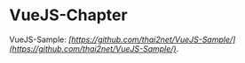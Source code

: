 # VueJS-Chapter

VueJS-Sample: *[https://github.com/thai2net/VueJS-Sample/](https://github.com/thai2net/VueJS-Sample/)*.
